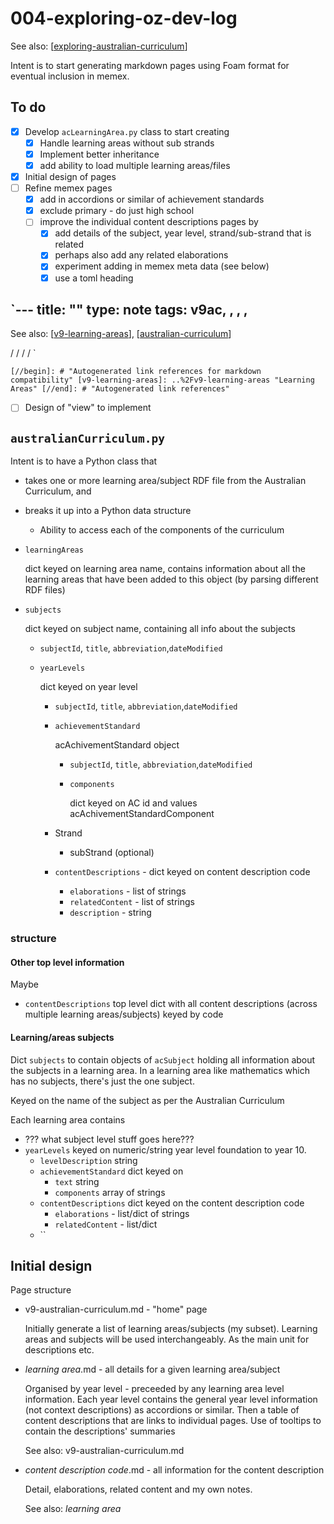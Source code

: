 # 004-exploring-oz-dev-log

See also: [[exploring-australian-curriculum]]

Intent is to start generating markdown pages using Foam format for eventual inclusion in memex.

## To do

- [x] Develop `acLearningArea.py` class to start creating
  - [X] Handle learning areas without sub strands
  - [X] Implement better inheritance
  - [x] add ability to load multiple learning areas/files
- [x] Initial design of pages
- [ ] Refine memex pages
  - [X] add in accordions or similar of achievement standards
  - [X] exclude primary - do just high school
  - [ ] improve the individual content descriptions pages by
    - [X] add details of the subject, year level, strand/sub-strand that is related
    - [x] perhaps also add any related elaborations
    - [X] experiment adding in memex meta data (see below)
    - [X] use a toml heading
    
`---
title: "<cd id>"
type: note
tags: v9ac, <subject>, <year level>, <strand>, <sub-strand>
---

See also: [[v9-learning-areas]], [[australian-curriculum]]

<subject> / <year-level> / <strand> / <sub-strand> / <cd id>
`

`[//begin]: # "Autogenerated link references for markdown compatibility"
[v9-learning-areas]: ..%2Fv9-learning-areas "Learning Areas"
[//end]: # "Autogenerated link references"`
- [ ] Design of "view" to implement

## `australianCurriculum.py`

Intent is to have a Python class that 

- takes one or more learning area/subject RDF file from the Australian Curriculum, and
- breaks it up into a Python data structure
  - Ability to access each of the components of the curriculum

- `learningAreas` 

  dict keyed on learning area name, contains information about all the learning areas that have been added to this object (by parsing different RDF files)

- `subjects` 

  dict keyed on subject name, containing all info about the subjects

    - `subjectId`, `title`, `abbreviation`,`dateModified`
    - `yearLevels` 

      dict keyed on year level

      - `subjectId`, `title`, `abbreviation`,`dateModified`
      - `achievementStandard` 

        acAchivementStandard object
        - `subjectId`, `title`, `abbreviation`,`dateModified`
        - `components`

          dict keyed on AC id and values acAchivementStandardComponent

      - Strand

        - subStrand (optional)
      
      - `contentDescriptions` - dict keyed on content description code
        - `elaborations` - list of strings
        - `relatedContent` - list of strings
        - `description` - string

### structure


#### Other top level information

Maybe

- `contentDescriptions` top level dict with all content descriptions (across multiple learning areas/subjects) keyed by code

#### Learning/areas subjects

Dict `subjects` to contain objects of `acSubject` holding all information about the subjects in a learning area. In a learning area like mathematics which has no subjects, there's just the one subject.

Keyed on the name of the subject as per the Australian Curriculum

Each learning area contains

- ??? what subject level stuff goes here???
- `yearLevels` keyed on numeric/string year level foundation to year 10.
  - `levelDescription` string
  - `achievementStandard` dict keyed on
    - `text` string
    - `components` array of strings
  - `contentDescriptions` dict keyed on the content description code
    - `elaborations` - list/dict of strings
    - `relatedContent` - list/dict
  - ``



## Initial design

Page structure

- v9-australian-curriculum.md - "home" page

  Initially generate a list of learning areas/subjects (my subset). Learning areas and subjects will be used interchangeably. As the main unit for descriptions etc.

- _learning area_.md - all details for a given learning area/subject

  Organised by year level - preceeded by any learning area level information. Each year level contains the general year level information (not context descriptions) as accordions or similar. Then a table of content descriptions that are links to individual pages. Use of tooltips to contain the descriptions' summaries

  See also: v9-australian-curriculum.md

- _content description code_.md - all information for the content description

  Detail, elaborations, related content and my own notes.

  See also: _learning area_

[//begin]: # "Autogenerated link references for markdown compatibility"
[exploring-australian-curriculum]: ../exploring-australian-curriculum "Exploring australian curriculum"
[v9-learning-areas]: ../../Teaching/Curriculum/v9/v9-learning-areas "Learning Areas"
[australian-curriculum]: ../../Teaching/Curriculum/australian-curriculum "Australian Curriculum"
[//end]: # "Autogenerated link references"